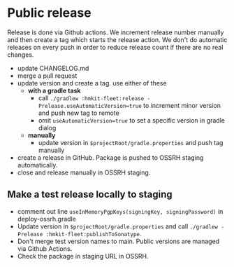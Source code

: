 # Public release

Release is done via Github actions. We increment release number manually and then create a tag which starts the release
action. We don't do automatic releases on every push in order to reduce release count if there are no real changes.

- update CHANGELOG.md
- merge a pull request
- update version and create a tag. use either of these
    - **with a gradle task**
        - call `./gradlew :hmkit-fleet:release -Prelease.useAutomaticVersion=true` to increment minor version and push
          new tag to remote
        - omit `useAutomaticVersion=true` to set a specific version in gradle dialog
    - **manually**
        - update version in `$projectRoot/gradle.properties` and push tag manually
- create a release in GitHub. Package is pushed to OSSRH staging automatically.
- close and release manually in OSSRH staging.

## Make a test release locally to staging

- comment out line `useInMemoryPgpKeys(signingKey, signingPassword)` in deploy-ossrh.gradle
- Update version in `$projectRoot/gradle.properties` and call `./gradlew -Prelease :hmkit-fleet:publishToSonatype`.
- Don't merge test version names to main. Public versions are managed via Github Actions.
- Check the package in staging URL in OSSRH.